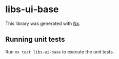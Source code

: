 # libs-ui-base

This library was generated with [Nx](https://nx.dev).

## Running unit tests

Run `nx test libs-ui-base` to execute the unit tests.
